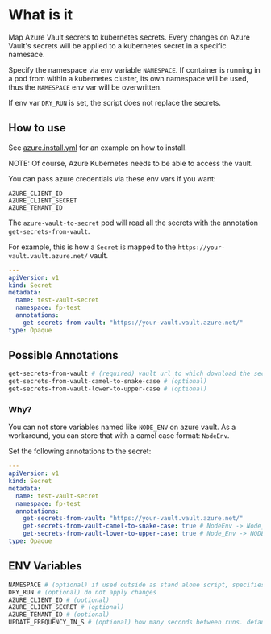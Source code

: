 # What is it

Map Azure Vault secrets to kubernetes secrets.
Every changes on Azure Vault's secrets will be applied to a
kubernetes secret in a specific namesace.

Specify the namespace via env variable `NAMESPACE`.
If container is running in a pod from within a kubernetes cluster,
its own namespace will be used, thus the `NAMESPACE` env var will be overwritten.

If env var `DRY_RUN` is set, the script does not replace the secrets.

## How to use

See [azure.install.yml](azure.install.yml) for an example on how to install.

NOTE: Of course, Azure Kubernetes needs to be able to access the vault.

You can pass azure credentials via these env vars if you want:

```text
AZURE_CLIENT_ID
AZURE_CLIENT_SECRET
AZURE_TENANT_ID
```

The `azure-vault-to-secret` pod will read all the secrets with the annotation `get-secrets-from-vault`.

For example, this is how a `Secret` is mapped to the `https://your-vault.vault.azure.net/`
vault.

```yaml
---
apiVersion: v1
kind: Secret
metadata:
  name: test-vault-secret
  namespace: fp-test
  annotations:
    get-secrets-from-vault: "https://your-vault.vault.azure.net/"
type: Opaque
```

## Possible Annotations

```bash
get-secrets-from-vault # (required) vault url to which download the secrets
get-secrets-from-vault-camel-to-snake-case # (optional)
get-secrets-from-vault-lower-to-upper-case # (optional)
```

### Why?

You can not store variables named like `NODE_ENV` on azure vault.
As a workaround, you can store that with a camel case format: `NodeEnv`.

Set the following annotations to the secret:

```yaml
---
apiVersion: v1
kind: Secret
metadata:
  name: test-vault-secret
  namespace: fp-test
  annotations:
    get-secrets-from-vault: "https://your-vault.vault.azure.net/"
    get-secrets-from-vault-camel-to-snake-case: true # NodeEnv -> Node_Env
    get-secrets-from-vault-lower-to-upper-case: true # Node_Env -> NODE_ENV
type: Opaque
```

## ENV Variables

```bash
NAMESPACE # (optional) if used outside as stand alone script, specifies the namespace of the secrets that need to be changes. if used in a kubernetes cluster, the pod own namespace will be used.
DRY_RUN # (optional) do not apply changes
AZURE_CLIENT_ID # (optional)
AZURE_CLIENT_SECRET # (optional)
AZURE_TENANT_ID # (optional)
UPDATE_FREQUENCY_IN_S # (optional) how many seconds between runs. default to 60s.
```

